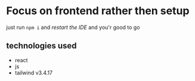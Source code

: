 # Focus on frontend rather then setup
just run `npm i` and *restart the IDE* and you'r good to go 
## technologies used
- react 
- js
- tailwind v3.4.17